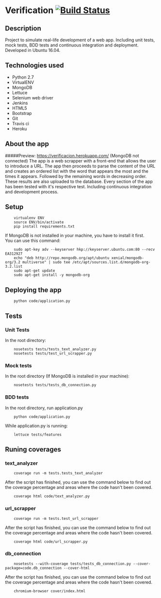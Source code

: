 # Verification [![Build Status](https://travis-ci.org/SergioRosello/verificacion.svg?branch=master)](https://travis-ci.org/SergioRosello/verificacion)
## Description
Project to simulate real-life development of a web app.
Including unit tests, mock tests, BDD tests and continuous integration and deployment.  
Developed in Ubuntu 16.04.
## Technologies used
* Python 2.7
* VirtualENV
* MongoDB
* Lettuce
* Selenium web driver
* Jenkins
* HTML5
* Bootstrap
* Git
* Travis ci
* Heroku

## About the app
#####Preview: https://verificacion.herokuapp.com/ (MongoDB not connected)
The app is a web scrapper with a front-end that allows the user to introduce a URL. The app then proceeds to parse the content of the URL and creates an ordered list with the word that appears the most and the times it appears. Followed by the remaining words in decreasing order. These results are also uploaded to the database. Every section of the app has been tested with it's respective test. Including continuous integration and development process.

## Setup
```
    virtualenv ENV
    source ENV/bin/activate
    pip install requirements.txt
```
If MongoDB is not installed in your machine, you have to install it first.  
You can use this command:
```
    sudo apt-key adv --keyserver hkp://keyserver.ubuntu.com:80 --recv EA312927
    echo "deb http://repo.mongodb.org/apt/ubuntu xenial/mongodb-org/3.2 multiverse" | sudo tee /etc/apt/sources.list.d/mongodb-org-3.2.list
    sudo apt-get update
    sudo apt-get install -y mongodb-org
```


## Deploying the app
```
    python code/application.py
```

## Tests
### Unit Tests
In the root directory:
```
    nosetests tests/tests_text_analyzer.py
    nosetests tests/test_url_scrapper.py
```
### Mock tests
In the root directory (If MongoDB is installed in your machine):
```
    nosetests tests/tests_db_connection.py
```
### BDD tests
In the root directory, run application.py

```
    python code/application.py
```
While application.py is running:

```
    lettuce tests/features
```

## Runing coverages
### text_analyzer
```
    coverage run -m tests.tests_text_analyzer
```
After the script has finished, you can use the command below to find out the coverage percentage and areas where the code hasn't been covered.
```
    coverage html code/text_analyzer.py 
```
### url_scrapper
```
    coverage run -m tests.test_url_scrapper
```
After the script has finished, you can use the command below to find out the coverage percentage and areas where the code hasn't been covered.
```
    coverage html code/url_scrapper.py
```
### db_connection
```
    nosetests --with-coverage tests/tests_db_connection.py --cover-package=code.db_connection --cover-html
```
After the script has finished, you can use the command below to find out the coverage percentage and areas where the code hasn't been covered.
```
    chromium-browser cover/index.html
```
